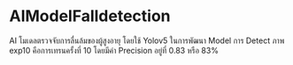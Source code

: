 # AIModelFalldetection
AI โมเดลตรวจจับการลื่นล้มของผู้สูงอายุ โดยใช้ Yolov5 ในการพัฒนา Model การ Detect ภาพ exp10 คือการเทรนครั้งที่ 10 โดยมีค่า Precision อยู่ที่ 0.83 หรือ 83%
